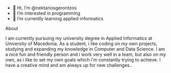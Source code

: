 - 👋 Hi, I’m @nektariosgerontzos
- 👀 I’m interested in programming
- 🌱 I’m currently learning applied informatics

About

  I am currently pursuing my university degree in Applied Informatics at University of Macedonia. As a student, i
like coding on my own projects, studying and expanding my knowledge in Computer and Data Science. I am a
nice fun and friendly person and i work very well in a team, but also on my own, as i like to set my own goals
which i'm constantly trying to achieve. I have a creative mind and am always up for new challenges..

<!---
nektariosgerontzos/nektariosgerontzos is a ✨ special ✨ repository because its `README.md` (this file) appears on your GitHub profile.
You can click the Preview link to take a look at your changes.
--->
